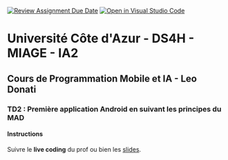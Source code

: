 [![Review Assignment Due Date](https://classroom.github.com/assets/deadline-readme-button-22041afd0340ce965d47ae6ef1cefeee28c7c493a6346c4f15d667ab976d596c.svg)](https://classroom.github.com/a/ixiWDQvV)
[![Open in Visual Studio Code](https://classroom.github.com/assets/open-in-vscode-2e0aaae1b6195c2367325f4f02e2d04e9abb55f0b24a779b69b11b9e10269abc.svg)](https://classroom.github.com/online_ide?assignment_repo_id=19452762&assignment_repo_type=AssignmentRepo)
# Université Côte d'Azur - DS4H - MIAGE - IA2
## Cours de Programmation Mobile et IA - Leo Donati
### TD2 : Première application Android en suivant les principes du MAD

#### Instructions

Suivre le **live coding** du prof ou bien les [slides](https://docs.google.com/presentation/d/1YM7QK69b26d_szoUPjoasBvn20w3H7J2KJF3LO9cmBI/edit?usp=drive_link).
